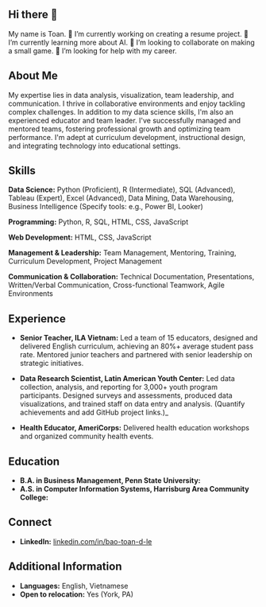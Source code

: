 ## Hi there 👋
My name is Toan.
🔭 I’m currently working on creating a resume project.
🌱 I’m currently learning more about AI.
👯 I’m looking to collaborate on making a small game.
🤔 I’m looking for help with my career.

## About Me

My expertise lies in data analysis, visualization, team leadership, and communication. I thrive in collaborative environments and enjoy tackling complex challenges.
In addition to my data science skills, I'm also an experienced educator and team leader. I've successfully managed and mentored teams, fostering professional growth and optimizing team performance.  I'm adept at curriculum development, instructional design, and integrating technology into educational settings.

## Skills

**Data Science:** Python (Proficient), R (Intermediate), SQL (Advanced), Tableau (Expert), Excel (Advanced), Data Mining, Data Warehousing, Business Intelligence (Specify tools: e.g., Power BI, Looker)

**Programming:** Python, R, SQL, HTML, CSS, JavaScript

**Web Development:** HTML, CSS, JavaScript

**Management & Leadership:** Team Management, Mentoring, Training, Curriculum Development, Project Management

**Communication & Collaboration:** Technical Documentation, Presentations, Written/Verbal Communication, Cross-functional Teamwork, Agile Environments

## Experience

* **Senior Teacher, ILA Vietnam:** Led a team of 15 educators, designed and delivered English curriculum, achieving an 80%+ average student pass rate. Mentored junior teachers and partnered with senior leadership on strategic initiatives.  

* **Data Research Scientist, Latin American Youth Center:** Led data collection, analysis, and reporting for 3,000+ youth program participants. Designed surveys and assessments, produced data visualizations, and trained staff on data entry and analysis. (Quantify achievements and add GitHub project links.)_

* **Health Educator, AmeriCorps:** Delivered health education workshops and organized community health events. <!--(Quantify achievements.)-->

## Education

* **B.A. in Business Management, Penn State University:**  
* **A.S. in Computer Information Systems, Harrisburg Area Community College:** 

<!--## Projects

_(List your GitHub projects here with brief descriptions and links to the repositories. Even personal projects are worth showcasing!)_

* **[Project Name 1]:** [Brief description of the project and its purpose.  Link to the GitHub repository.]
* **[Project Name 2]:** [Brief description of the project and its purpose.  Link to the GitHub repository.]-->

## Connect

* **LinkedIn:** [linkedin.com/in/bao-toan-d-le](linkedin.com/in/bao-toan-d-le)

## Additional Information

* **Languages:** English, Vietnamese
* **Open to relocation:** Yes (York, PA)
<!--
**baotoandle/baotoandle** is a ✨ _special_ ✨ repository because its `README.md` (this file) appears on your GitHub profile.

Here are some ideas to get you started:

- 🔭 I’m currently working on ...
- 🌱 I’m currently learning ...
- 👯 I’m looking to collaborate on ...
- 🤔 I’m looking for help with ...
- 💬 Ask me about ...
- 📫 How to reach me: ...
- 😄 Pronouns: ...
- ⚡ Fun fact: ...
-->

